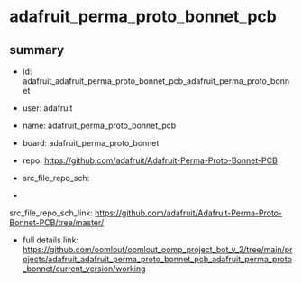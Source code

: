# adafruit_perma_proto_bonnet_pcb
 
## summary 
* id: adafruit_adafruit_perma_proto_bonnet_pcb_adafruit_perma_proto_bonnet
* user: adafruit
* name: adafruit_perma_proto_bonnet_pcb
* board: adafruit_perma_proto_bonnet
* repo: https://github.com/adafruit/Adafruit-Perma-Proto-Bonnet-PCB



* src_file_repo_sch: 
*
 src_file_repo_sch_link: https://github.com/adafruit/Adafruit-Perma-Proto-Bonnet-PCB/tree/master/
* full details link: https://github.com/oomlout/oomlout_oomp_project_bot_v_2/tree/main/projects/adafruit_adafruit_perma_proto_bonnet_pcb_adafruit_perma_proto_bonnet/current_version/working  






